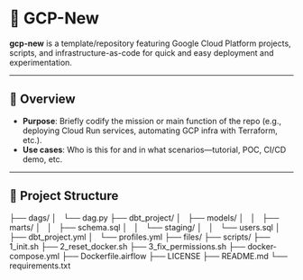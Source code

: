 # 🚀 GCP-New

**gcp-new** is a template/repository featuring Google Cloud Platform projects, scripts, and infrastructure-as-code for quick and easy deployment and experimentation.

---

## 🎯 Overview
- **Purpose**: Briefly codify the mission or main function of the repo (e.g., deploying Cloud Run services, automating GCP infra with Terraform, etc.).
- **Use cases**: Who is this for and in what scenarios—tutorial, POC, CI/CD demo, etc.

---

## 📂 Project Structure

├── dags/
│   └── dag.py
├── dbt_project/
│   ├── models/
│   │   ├── marts/
│   │   ├── schema.sql
│   │   └── staging/
│   │       └── users.sql
│   ├── dbt_project.yml
│   └── profiles.yml
├── files/
├── scripts/
├── 1_init.sh
├── 2_reset_docker.sh
├── 3_fix_permissions.sh
├── docker-compose.yml
├── Dockerfile.airflow
├── LICENSE
├── README.md
└── requirements.txt
